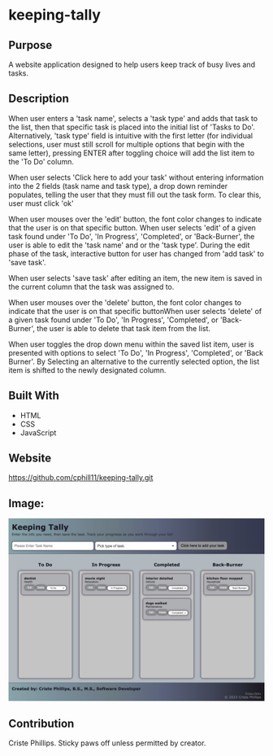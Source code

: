 # keeping-tally

## Purpose
A website application designed to help users keep track of busy lives and tasks.

## Description
When user enters a 'task name', selects a 'task type' and adds that task to the list, then that specific task is placed into the initial list of 'Tasks to Do'.  Alternatively, 'task type' field is intuitive with the first letter (for individual selections, user must still scroll for multiple options that begin with the same letter), pressing ENTER after toggling choice will add the list item to the 'To Do' column.

When user selects 'Click here to add your task' without entering information into the 2 fields (task name and task type), a drop down reminder populates, telling the user that they must fill out the task form.  To clear this, user must click 'ok'

When user mouses over the 'edit' button, the font color changes to indicate that the user is on that specific button.  When user selects 'edit' of a given task found under 'To Do', 'In Progress', 'Completed', or 'Back-Burner', the user is able to edit the 'task name' and or the 'task type'.  During the edit phase of the task, interactive button for user has changed from 'add task' to 'save task'.  

When user selects 'save task' after editing an item, the new item is saved in the current column that the task was assigned to. 

When user mouses over the 'delete' button, the font color changes to indicate that the user is on that specific buttonWhen user selects 'delete' of a given task found under 'To Do', 'In Progress', 'Completed', or 'Back-Burner', the user is able to delete that task item from the list.

When user toggles the drop down menu within the saved list item, user is presented with options to select 'To Do', 'In Progress', 'Completed', or 'Back Burner'.  By Selecting an alternative to the currently selected option, the list item is shifted to the newly designated column.

## Built With
* HTML
* CSS
* JavaScript

## Website
https://github.com/cphill11/keeping-tally.git

## Image: 
![Screenshot](assets/images/screenshot.png)

## Contribution
Criste Phillips.  Sticky paws off unless permitted by creator.